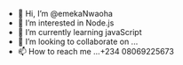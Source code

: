 - 👋 Hi, I’m @emekaNwaoha
- 👀 I’m interested in Node.js
- 🌱 I’m currently learning javaScript
- 💞️ I’m looking to collaborate on ...
- 📫 How to reach me ...+234 08069225673

<!---
emekaNwaoha/emekaNwaoha is a ✨ special ✨ repository because its `README.md` (this file) appears on your GitHub profile.
You can click the Preview link to take a look at your changes.
--->
